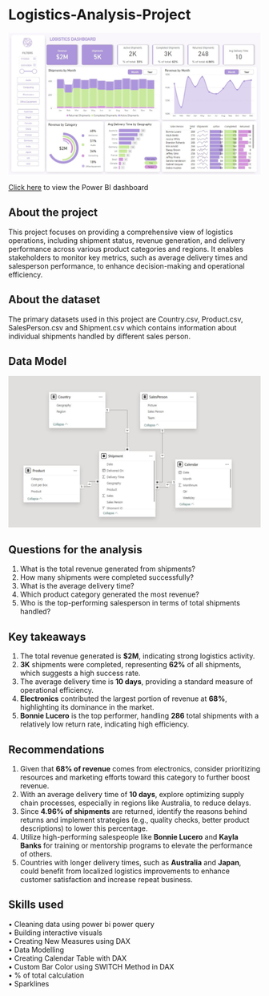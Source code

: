# Logistics-Analysis-Project

![Dashboard Overview](https://github.com/KCMcafe15/Logistics-Analysis-Project/blob/96eb0250e964a8b3db3fa5d2f82272c92abdf1cd/img/Logistics%20Dashboard.JPG)

[Click here](https://app.powerbi.com/view?r=eyJrIjoiMWI4N2NmY2EtZTE3My00YTVkLWE3ZjItMTBlNjFmZDk4YWNhIiwidCI6ImE0Yzk4YWY4LWZjZmEtNDY0Zi1iOTJjLWJkZTEyMjA2NmZlNSIsImMiOjEwfQ%3D%3D) to view the Power BI dashboard

## About the project

This project focuses on providing a comprehensive view of logistics operations, including shipment status, revenue generation, and delivery performance across various product categories and regions. It enables stakeholders to monitor key metrics, such as average delivery times and salesperson performance, to enhance decision-making and operational efficiency.

## About the dataset

The primary datasets used in this project are Country.csv, Product.csv, SalesPerson.csv and Shipment.csv which contains information about individual shipments handled by different sales person.

## Data Model

![Data Model](https://github.com/KCMcafe15/Logistics-Analysis-Project/blob/96eb0250e964a8b3db3fa5d2f82272c92abdf1cd/img/data%20model.JPG)

## Questions for the analysis
1. What is the total revenue generated from shipments?
2. How many shipments were completed successfully?
3. What is the average delivery time?
4. Which product category generated the most revenue?
5. Who is the top-performing salesperson in terms of total shipments handled?

## Key takeaways
1. The total revenue generated is **$2M**, indicating strong logistics activity.
2. **3K** shipments were completed, representing **62%** of all shipments, which suggests a high success rate.
3. The average delivery time is **10 days**, providing a standard measure of operational efficiency.
4. **Electronics** contributed the largest portion of revenue at **68%**, highlighting its dominance in the market.
5. **Bonnie Lucero** is the top performer, handling **286** total shipments with a relatively low return rate, indicating high efficiency.

## Recommendations

1. Given that **68% of revenue** comes from electronics, consider prioritizing resources and marketing efforts toward this category to further boost revenue.   
2. With an average delivery time of **10 days**, explore optimizing supply chain processes, especially in regions like Australia, to reduce delays.
3. Since **4.96% of shipments** are returned, identify the reasons behind returns and implement strategies (e.g., quality checks, better product descriptions) to lower this percentage.
4. Utilize high-performing salespeople like **Bonnie Lucero** and **Kayla Banks** for training or mentorship programs to elevate the performance of others.
5. Countries with longer delivery times, such as **Australia** and **Japan**, could benefit from localized logistics improvements to enhance customer satisfaction and increase repeat business.

## Skills used
•	Cleaning data using power bi power query <br>
•	Building interactive visuals <br>
•	Creating New Measures using DAX <br>
•	Data Modelling <br>
•	Creating Calendar Table with DAX <br>
•	Custom Bar Color using SWITCH Method in DAX <br>
•	% of total calculation <br>
•	Sparklines
